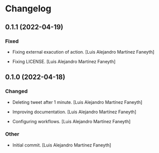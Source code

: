 # Changelog


## 0.1.1 (2022-04-19)

### Fixed

* Fixing external exacution of action. [Luis Alejandro Martínez Faneyth]

* Fixing LICENSE. [Luis Alejandro Martínez Faneyth]


## 0.1.0 (2022-04-18)

### Changed

* Deleting tweet after 1 minute. [Luis Alejandro Martínez Faneyth]

* Improving documentation. [Luis Alejandro Martínez Faneyth]

* Configuring workflows. [Luis Alejandro Martínez Faneyth]


### Other

* Initial commit. [Luis Alejandro Martínez Faneyth]

